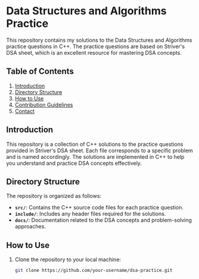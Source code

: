 # Data Structures and Algorithms Practice

This repository contains my solutions to the Data Structures and Algorithms practice questions in C++. The practice questions are based on Striver's DSA sheet, which is an excellent resource for mastering DSA concepts.

## Table of Contents

1. [Introduction](#introduction)
2. [Directory Structure](#directory-structure)
3. [How to Use](#how-to-use)
4. [Contribution Guidelines](#contribution-guidelines)
5. [Contact](#contact)

## Introduction

This repository is a collection of C++ solutions to the practice questions provided in Striver's DSA sheet. Each file corresponds to a specific problem and is named accordingly. The solutions are implemented in C++ to help you understand and practice DSA concepts effectively.

## Directory Structure

The repository is organized as follows:

- **`src/`**: Contains the C++ source code files for each practice question.
- **`include/`**: Includes any header files required for the solutions.
- **`docs/`**: Documentation related to the DSA concepts and problem-solving approaches.

## How to Use

1. Clone the repository to your local machine:

   ```bash
   git clone https://github.com/your-username/dsa-practice.git
   ```

